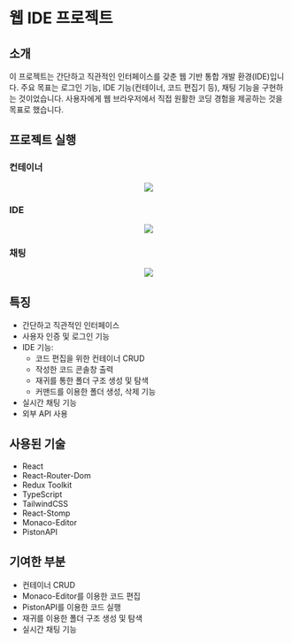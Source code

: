 # 웹 IDE 프로젝트

## 소개
이 프로젝트는 간단하고 직관적인 인터페이스를 갖춘 웹 기반 통합 개발 환경(IDE)입니다. 주요 목표는 로그인 기능, IDE 기능(컨테이너, 코드 편집기 등), 채팅 기능을 구현하는 것이었습니다. 사용자에게 웹 브라우저에서 직접 원활한 코딩 경험을 제공하는 것을 목표로 했습니다.

## 프로젝트 실행


### 컨테이너
<div align="center">
  <img src="https://github.com/user-attachments/assets/270bb994-3292-4406-a629-068d282a6be9">
</div>

### IDE
<div align="center">
  <img src="https://github.com/user-attachments/assets/54fa0d92-5455-451f-91a0-2b71b8387354">
</div>

### 채팅
<div align="center">
  <img src="https://github.com/user-attachments/assets/afcc8b9f-eb36-41e6-b777-a25a84051601">
</div>

## 특징
- 간단하고 직관적인 인터페이스
- 사용자 인증 및 로그인 기능
- IDE 기능:
  - 코드 편집을 위한 컨테이너 CRUD
  - 작성한 코드 콘솔창 출력
  - 재귀를 통한 폴더 구조 생성 및 탐색
  - 커맨드를 이용한 폴더 생성, 삭제 기능
- 실시간 채팅 기능
- 외부 API 사용
  
## 사용된 기술
- React
- React-Router-Dom
- Redux Toolkit
- TypeScript
- TailwindCSS
- React-Stomp
- Monaco-Editor
- PistonAPI

## 기여한 부분
- 컨테이너 CRUD
- Monaco-Editor를 이용한 코드 편집
- PistonAPI를 이용한 코드 실행
- 재귀를 이용한 폴더 구조 생성 및 탐색
- 실시간 채팅 기능
